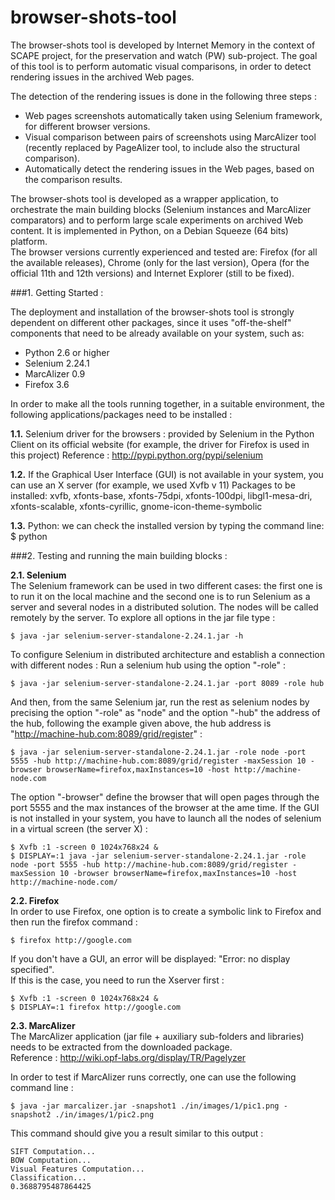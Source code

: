 browser-shots-tool
==================
The browser-shots tool is developed by Internet Memory in the context of SCAPE project, for the preservation and watch (PW) sub-project. The goal of this tool is to perform automatic visual comparisons, in order to detect rendering issues in the archived Web pages. 

The detection of the rendering issues is done in the following three steps :  
  - Web pages screenshots automatically taken using Selenium framework, for different browser versions.
  - Visual comparison between pairs of screenshots using MarcAlizer tool (recently replaced by PageAlizer tool, to include also the structural comparison).
  - Automatically detect the rendering issues in the Web pages, based on the comparison results.


The browser-shots tool is developed as a wrapper application, to orchestrate the main building blocks (Selenium instances and MarcAlizer comparators) and to perform large scale experiments on archived Web content. It is implemented in Python, on a Debian Squeeze (64 bits) platform.  
The browser versions currently experienced and tested are: Firefox (for all the available releases), Chrome (only for the last version), Opera (for the official 11th and 12th versions) and Internet Explorer (still to be fixed).


###1. Getting Started :

The deployment and installation of the browser-shots tool is strongly dependent on different other packages, since it uses "off-the-shelf" components that need to be already available on your system, such as:
 - Python 2.6 or higher
 - Selenium 2.24.1
 - MarcAlizer 0.9
 - Firefox 3.6

In order to make all the tools running together, in a suitable environment, the following applications/packages need to be installed :

  **1.1.** Selenium driver for the browsers : provided by Selenium in the Python Client on its official website (for example, the driver for Firefox is used in this project)
Reference : http://pypi.python.org/pypi/selenium

  **1.2.** If the Graphical User Interface (GUI) is not available in your system, you can use an X server (for example, we used Xvfb v 11)
Packages to be installed: xvfb, xfonts-base, xfonts-75dpi, xfonts-100dpi, libgl1-mesa-dri, xfonts-scalable, xfonts-cyrillic, gnome-icon-theme-symbolic

  **1.3.** Python: we can check the installed version by typing the command line:
    $ python


###2. Testing and running the main building blocks :

**2.1. Selenium**  
The Selenium framework can be used in two different cases: the first one is to run it on the local machine and the second one is to run Selenium as a server and several nodes in a distributed solution. The nodes will be called remotely by the server.
To explore all options in the jar file type :

    $ java -jar selenium-server-standalone-2.24.1.jar -h
To configure Selenium in distributed architecture and establish a connection with different nodes :
Run a selenium hub using the option "-role" :

    $ java -jar selenium-server-standalone-2.24.1.jar -port 8089 -role hub
And then, from the same Selenium jar, run the rest as selenium nodes by precising the option "-role" as "node" and the option "-hub" the address of the hub, following the example given above, the hub address is "http://machine-hub.com:8089/grid/register" :

    $ java -jar selenium-server-standalone-2.24.1.jar -role node -port 5555 -hub http://machine-hub.com:8089/grid/register -maxSession 10 -browser browserName=firefox,maxInstances=10 -host http://machine-node.com
The option "-browser" define the browser that will open pages through the port 5555 and the max instances of the browser at the ame time.
If the GUI is not installed in your system, you have to launch all the nodes of selenium in a virtual screen (the server X) :

    $ Xvfb :1 -screen 0 1024x768x24 &
    $ DISPLAY=:1 java -jar selenium-server-standalone-2.24.1.jar -role node -port 5555 -hub http://machine-hub.com:8089/grid/register -maxSession 10 -browser browserName=firefox,maxInstances=10 -host http://machine-node.com/

**2.2. Firefox**  
In order to use Firefox, one option is to create a symbolic link to Firefox and then run the firefox command :

    $ firefox http://google.com

If you don't have a GUI, an error will be displayed: "Error: no display specified".  
If this is the case, you need to run the Xserver first :

    $ Xvfb :1 -screen 0 1024x768x24 &
    $ DISPLAY=:1 firefox http://google.com

**2.3. MarcAlizer**  
The MarcAlizer application (jar file + auxiliary sub-folders and libraries) needs to be extracted from the downloaded package.  
Reference : http://wiki.opf-labs.org/display/TR/Pagelyzer

In order to test if MarcAlizer runs correctly, one can use the following command line :

    $ java -jar marcalizer.jar -snapshot1 ./in/images/1/pic1.png -snapshot2 ./in/images/1/pic2.png

This command should give you a result similar to this output :

    SIFT Computation...
    BOW Computation...
    Visual Features Computation...
    Classification...
    0.3688795487864425

